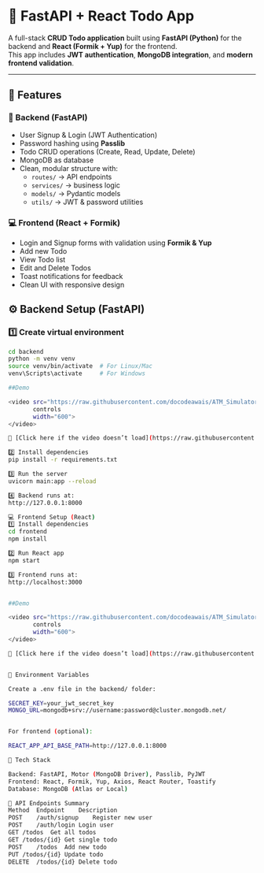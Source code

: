 # 🧩 FastAPI + React Todo App

A full-stack **CRUD Todo application** built using **FastAPI (Python)** for the backend and **React (Formik + Yup)** for the frontend.  
This app includes **JWT authentication**, **MongoDB integration**, and **modern frontend validation**.

---

## 🚀 Features

### 🔧 Backend (FastAPI)
- User Signup & Login (JWT Authentication)
- Password hashing using **Passlib**
- Todo CRUD operations (Create, Read, Update, Delete)
- MongoDB as database
- Clean, modular structure with:
  - `routes/` → API endpoints  
  - `services/` → business logic  
  - `models/` → Pydantic models  
  - `utils/` → JWT & password utilities  

### 💻 Frontend (React + Formik)
- Login and Signup forms with validation using **Formik & Yup**
- Add new Todo
- View Todo list
- Edit and Delete Todos
- Toast notifications for feedback
- Clean UI with responsive design



## ⚙️ Backend Setup (FastAPI)

### 1️⃣ Create virtual environment
```bash
cd backend
python -m venv venv
source venv/bin/activate  # For Linux/Mac
venv\Scripts\activate     # For Windows

##Demo

<video src="https://raw.githubusercontent.com/docodeawais/ATM_Simulator/main/ATM_Simulator.webm"
       controls
       width="600">
</video>

🎥 [Click here if the video doesn’t load](https://raw.githubusercontent.com/docodeawais/ATM_Simulator/main/ATM_Simulator.webm)

2️⃣ Install dependencies
pip install -r requirements.txt

3️⃣ Run the server
uvicorn main:app --reload

4️⃣ Backend runs at:
http://127.0.0.1:8000

💻 Frontend Setup (React)
1️⃣ Install dependencies
cd frontend
npm install

2️⃣ Run React app
npm start

3️⃣ Frontend runs at:
http://localhost:3000


##Demo

<video src="https://raw.githubusercontent.com/docodeawais/ATM_Simulator/main/ATM_Simulator.webm"
       controls
       width="600">
</video>

🎥 [Click here if the video doesn’t load](https://raw.githubusercontent.com/docodeawais/ATM_Simulator/main/ATM_Simulator.webm)


🔐 Environment Variables

Create a .env file in the backend/ folder:

SECRET_KEY=your_jwt_secret_key
MONGO_URL=mongodb+srv://username:password@cluster.mongodb.net/


For frontend (optional):

REACT_APP_API_BASE_PATH=http://127.0.0.1:8000

🧠 Tech Stack

Backend: FastAPI, Motor (MongoDB Driver), Passlib, PyJWT
Frontend: React, Formik, Yup, Axios, React Router, Toastify
Database: MongoDB (Atlas or Local)

🧪 API Endpoints Summary
Method	Endpoint	Description
POST	/auth/signup	Register new user
POST	/auth/login	Login user
GET	/todos	Get all todos
GET	/todos/{id}	Get single todo
POST	/todos	Add new todo
PUT	/todos/{id}	Update todo
DELETE	/todos/{id}	Delete todo
